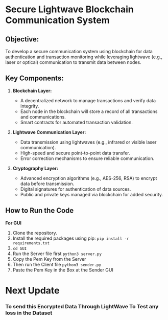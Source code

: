 # Secure Lightwave Blockchain Communication System

## Objective:

To develop a secure communication system using blockchain for data authentication and transaction monitoring while leveraging lightwave (e.g., laser or optical) communication to transmit data between nodes.

## Key Components:

1. **Blockchain Layer:**
    - A decentralized network to manage transactions and verify data integrity.
    - Each node in the blockchain will store a record of all transactions and communications.
    - Smart contracts for automated transaction validation.

2. **Lightwave Communication Layer:**
    - Data transmission using lightwaves (e.g., infrared or visible laser communication).
    - High-speed and secure point-to-point data transfer.
    - Error correction mechanisms to ensure reliable communication.

3. **Cryptography Layer:**
    - Advanced encryption algorithms (e.g., AES-256, RSA) to encrypt data before transmission.
    - Digital signatures for authentication of data sources.
    - Public and private keys managed via blockchain for added security.

## How to Run the Code 

**For GUI**
1. Clone the repository.
2. Install the required packages using pip: `pip install -r requirements.txt`
3. `cd GUI`
4. Run the Server file first `python3 server.py`
5. Copy the Pem Key from the Server 
6. Then run the Client file `python3 sender.py`
7. Paste the Pem Key in the Box at the Sender GUI



# Next Update 

### To send this Encrypted Data Through LightWave To Test any loss in the Dataset 